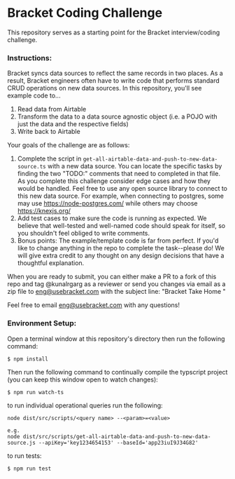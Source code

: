 # Bracket Coding Challenge

This repository serves as a starting point for the Bracket interview/coding challenge.

### **Instructions:**

Bracket syncs data sources to reflect the same records in two places. As a result, Bracket engineers often have to write code 
that performs standard CRUD operations on new data sources. In this repository, you'll see example code to...

1) Read data from Airtable
2) Transform the data to a data source agnostic object (i.e. a POJO with just the data and the respective fields)
3) Write back to Airtable

Your goals of the challenge are as follows: 

1) Complete the script in `get-all-airtable-data-and-push-to-new-data-source.ts` with a new data 
source. You can locate the specific tasks by finding the two "TODO:" comments that need to completed in that file. 
As you complete this challenge consider edge cases and how they would be handled. Feel free to use any open source library to connect to this new data source. For example, when connecting to postgres, some may use https://node-postgres.com/ while others may choose https://knexjs.org/
2) Add test cases to make sure the code is running as expected. We believe that well-tested and well-named code should speak for itself, so you shouldn't feel obliged to write comments. 
3) Bonus points: The example/template code is far from perfect. If you'd like to change anything in the repo to complete the task--please do! 
We will give extra credit to any thought on any design decisions that have a thoughtful explanation. 

When you are ready to submit, you can either make a PR to a fork of this repo and tag @kunalrgarg as a reviewer or send you changes via email as a zip file to eng@usebracket.com with the subject line: "Bracket Take Home <Full Name>"

Feel free to email eng@usebracket.com with any questions!

### **Environment Setup:**
Open a terminal window at this repository's directory then run the following command:
```
$ npm install
```

Then run the following command to continually compile the typscript project (you can keep this window open to watch changes): 
```
$ npm run watch-ts
```

to run individual operational queries run the following: 
```
node dist/src/scripts/<query name> --<param>=<value>

e.g.
node dist/src/scripts/get-all-airtable-data-and-push-to-new-data-source.js --apiKey='key1234654153' --baseId='app23iuI9J34G82'
```

to run tests:
```
$ npm run test
```
